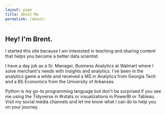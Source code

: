 ```yaml
---
layout: page
title: About Me
permalink: /about/
---
```


<div class="row">
    <div>
      <h2> Hey! I'm Brent.</h2>
      <p> I started this site because I am interested in teaching and sharing content that helps you become a better data scientist. 
      </p> 
      <p>I have a day job as a Sr. Manager, Business Analytics at Walmart where I solve merchant's needs with insights and analytics. I've been in the analytics game a while and received a MS in Analytics from Georgia Tech and a BS Economics from the University of Arkansas.
      </p>
      <p>Python is my go-to programming language but don't be surprised if you see me using the Tidyverse in #rstats or visualizations in PowerBI or Tableau. Visit my social media channels and let me know what I can do to help you on your journey.  
      </p>
    </div>
</div>
